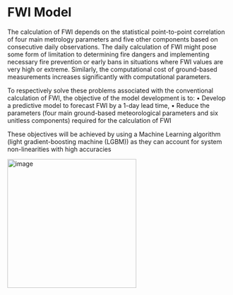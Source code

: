 # FWI Model
The calculation of FWI depends on the statistical point-to-point correlation of four main metrology parameters and five other components based on consecutive daily observations. The daily calculation of FWI might pose some form of limitation to determining fire dangers and implementing necessary fire prevention or early bans in situations where FWI values are very high or extreme. Similarly, the computational cost of ground-based measurements increases significantly with computational parameters.

To respectively solve these problems associated with the conventional calculation of FWI, the objective of the model development is to:
•	Develop a predictive model to forecast FWI by a 1-day lead time,
•	Reduce the parameters (four main ground-based meteorological parameters and six unitless components) required for the calculation of FWI 

These objectives will be achieved by using a Machine Learning algorithm (light gradient-boosting machine (LGBM)) as they can account for system non-linearities with high accuracies

<img width="292" alt="image" src="https://user-images.githubusercontent.com/66778689/206001116-5c771713-b45e-4ed4-99ba-51c20a524e73.png">
